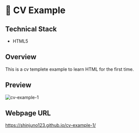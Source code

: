 # :scroll: CV Example

## Technical Stack

- HTML5

## Overview

This is a cv templete example to learn HTML for the first time.

## Preview

![cv-example-1](https://user-images.githubusercontent.com/72008909/208302818-a45bc2ae-f30f-444e-bc73-c7a017ef7cab.gif)

## Webpage URL

https://shinjuno123.github.io/cv-example-1/

 
